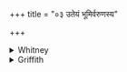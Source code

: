 +++
title = "०३ उतेयं भूमिर्वरुणस्य"

+++

<details><summary>Whitney</summary>

### Translation
3. Both this earth is king Varuṇa's, and yonder great sky with distant  
margins (*-ánta*); also the two oceans are Varuṇa's paunches; also in  
this petty water is he hidden.

### Notes
Ppp. has, for **a, b**, *ute ’yam asya pṛthivī samīcī dyāur bṛhatīr  
antarikṣam;* and, at end of **d**, *udakena maktāḥ*. The comm. declares  
that the epithets in **b** belong to "earth" as well as to "sky";  
*kukṣī* he paraphrases by *dakṣiṇottarapārśvabhedenā ’vasthite dve  
udare*.
</details>

<details><summary>Griffith</summary>

This earth, too, is King Varuna's possession, and the high heaven whose ends are far asunder. The loins of Varuna are both the oceans, and this small drop of water, too, contains him.
</details>
